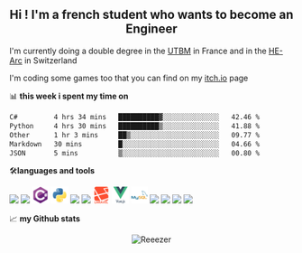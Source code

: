 <h2 align="center">Hi ! I'm a french student who wants to become an Engineer</h2>
  
I'm currently doing a double degree in the <a href="https://www.utbm.fr">UTBM</a> in France and in the <a href="https://www.he-arc.ch">HE-Arc</a> in Switzerland

I'm coding some games too that you can find on my <a href="https://reezer01.itch.io">itch.io</a> page

📊 **this week i spent my time on**
<!--START_SECTION:waka-->
```text
C#         4 hrs 34 mins   ██████████▓░░░░░░░░░░░░░░   42.46 % 
Python     4 hrs 30 mins   ██████████▒░░░░░░░░░░░░░░   41.88 % 
Other      1 hr 3 mins     ██▒░░░░░░░░░░░░░░░░░░░░░░   09.77 % 
Markdown   30 mins         █░░░░░░░░░░░░░░░░░░░░░░░░   04.66 % 
JSON       5 mins          ▒░░░░░░░░░░░░░░░░░░░░░░░░   00.80 % 
```
<!--END_SECTION:waka-->

🛠️**languages and tools** 

<code><img height="30" src="https://raw.githubusercontent.com/jmnote/z-icons/master/svg/java.svg"></code>
<code><img height="30" src="https://raw.githubusercontent.com/jmnote/z-icons/master/svg/cpp.svg"></code>
<code><img height="30" src="https://raw.githubusercontent.com/devicons/devicon/master/icons/csharp/csharp-original.svg"></code>
<code><img height="30" src="https://raw.githubusercontent.com/devicons/devicon/master/icons/python/python-original.svg"></code>
<code><img height="30" src="https://www.vectorlogo.zone/logos/kotlinlang/kotlinlang-icon.svg"></code>
<code><img height="30" src="https://upload.wikimedia.org/wikipedia/commons/9/99/Unofficial_JavaScript_logo_2.svg"></code>
<code><img height="30" src="https://raw.githubusercontent.com/devicons/devicon/master/icons/laravel/laravel-plain-wordmark.svg"></code>
<code><img height="30" src="https://raw.githubusercontent.com/devicons/devicon/master/icons/vuejs/vuejs-original-wordmark.svg"></code>
<code><img height="30" src="https://raw.githubusercontent.com/devicons/devicon/master/icons/mysql/mysql-original-wordmark.svg"></code>
<code><img height="30" src="https://upload.wikimedia.org/wikipedia/commons/0/0b/Qt_logo_2016.svg"></code>
<code><img height="30" src="https://www.vectorlogo.zone/logos/springio/springio-icon.svg"></code>
<code><img height="30" src="https://www.vectorlogo.zone/logos/gnu_bash/gnu_bash-icon.svg"></code>
<code><img height="30" src="https://www.vectorlogo.zone/logos/figma/figma-icon.svg"></code>

📈 **my Github stats**
<p align="center"> <img src="https://github-readme-stats.vercel.app/api?username=Reeezer&show_icons=true&theme=gotham" alt="Reeezer" />

